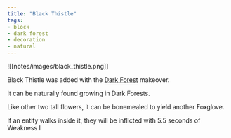 ```yaml
---
title: "Black Thistle"
tags:
- block
- dark forest
- decoration
- natural
---
```


![[notes/images/black_thistle.png]]

Black Thistle was added with the [Dark Forest](notes/makeover/dark_forest) makeover.

It can be naturally found growing in Dark Forests.

Like other two tall flowers, it can be bonemealed to yield another Foxglove.

If an entity walks inside it, they will be inflicted with 5.5 seconds of Weakness I